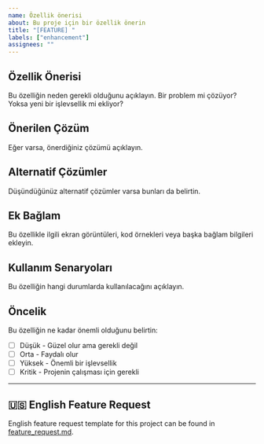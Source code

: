 ```yaml
---
name: Özellik önerisi
about: Bu proje için bir özellik önerin
title: "[FEATURE] "
labels: ["enhancement"]
assignees: ""
---
```


## Özellik Önerisi

Bu özelliğin neden gerekli olduğunu açıklayın. Bir problem mi çözüyor? Yoksa yeni bir işlevsellik mi ekliyor?

## Önerilen Çözüm

Eğer varsa, önerdiğiniz çözümü açıklayın.

## Alternatif Çözümler

Düşündüğünüz alternatif çözümler varsa bunları da belirtin.

## Ek Bağlam

Bu özellikle ilgili ekran görüntüleri, kod örnekleri veya başka bağlam bilgileri ekleyin.

## Kullanım Senaryoları

Bu özelliğin hangi durumlarda kullanılacağını açıklayın.

## Öncelik

Bu özelliğin ne kadar önemli olduğunu belirtin:

- [ ] Düşük - Güzel olur ama gerekli değil
- [ ] Orta - Faydalı olur
- [ ] Yüksek - Önemli bir işlevsellik
- [ ] Kritik - Projenin çalışması için gerekli

---

## 🇺🇸 English Feature Request

English feature request template for this project can be found in [feature_request.md](feature_request.md).
